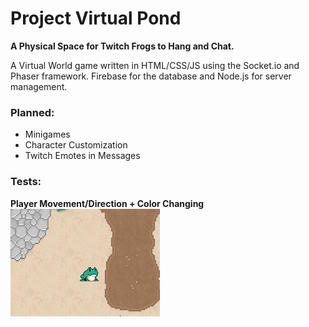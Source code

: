 # Project Virtual Pond

**A Physical Space for Twitch Frogs to Hang and Chat.**

A Virtual World game written in HTML/CSS/JS using the Socket.io and Phaser framework. Firebase for the database and Node.js for server management.

### Planned:
- Minigames
- Character Customization
- Twitch Emotes in Messages

### Tests:

**Player Movement/Direction + Color Changing**
![Player Movement/Direction and Color Changing](Frog_Movement_and_Color_Test.gif)